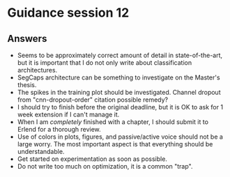 # Guidance session 12

## Answers

* Seems to be approximately correct amount of detail in state-of-the-art, but it is important that I do not only write about classification architectures.
* SegCaps architecture can be something to investigate on the Master's thesis.
* The spikes in the training plot should be investigated. Channel dropout from "cnn-dropout-order" citation possible remedy?
* I should try to finish before the original deadline, but it is OK to ask for 1 week extension if I can't manage it.
* When I am *completely* finished with a chapter, I should submit it to Erlend for a thorough review.
* Use of colors in plots, figures, and passive/active voice should not be a large worry. The most important aspect is that everything should be understandable.
* Get started on experimentation as soon as possible.
* Do not write too much on optimization, it is a common "trap".
